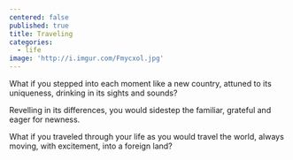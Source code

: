 ```yaml
---
centered: false
published: true
title: Traveling
categories:
  - life
image: 'http://i.imgur.com/Fmycxol.jpg'
---
```

What if you stepped into each moment
like a new country,
attuned to its uniqueness,
drinking in its sights and sounds?

Revelling in its differences,
you would sidestep the familiar,
grateful and eager for newness.

What if you traveled through your life 
as you would travel the world, 
always moving,
with excitement,
into a foreign land?
